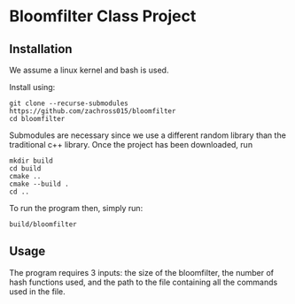 # Bloomfilter Class Project

## Installation

We assume a linux kernel and bash is used.

Install using:

```
git clone --recurse-submodules https://github.com/zachross015/bloomfilter
cd bloomfilter
```

Submodules are necessary since we use a different random library than the
traditional c++ library. Once the project has been downloaded, run

```
mkdir build
cd build
cmake ..
cmake --build .
cd ..
```

To run the program then, simply run:

```
build/bloomfilter
```

## Usage

The program requires 3 inputs: the size of the bloomfilter, the number of hash
functions used, and the path to the file containing all the commands used in the
file.

